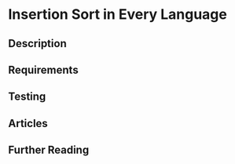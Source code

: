 # Insertion Sort in Every Language

## Description

## Requirements

## Testing

## Articles

## Further Reading